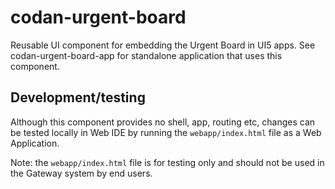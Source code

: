 # codan-urgent-board
Reusable UI component for embedding the Urgent Board in UI5 apps.  See
codan-urgent-board-app for standalone application that uses this component.

## Development/testing
Although this component provides no shell, app, routing etc, changes can be tested
locally in Web IDE by running the `webapp/index.html` file as a Web Application.

Note: the `webapp/index.html` file is for testing only and should not be used in the
Gateway system by end users.